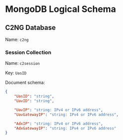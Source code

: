 # MongoDB Logical Schema

## C2NG Database

Name: `c2ng`

### Session Collection

Name: `c2session`

Key: `UasID`

Document schema:

```json
{
    "UasID": "string",
    "UavID": "string",

    "UavIP": "string: IPv4 or IPv6 address",
    "UavGatewayIP": "string: IPv4 or IPv6 address",

    "AdxIP": "string: IPv4 or IPv6 address",
    "AdxGatewayIP": "string: IPv4 or IPv6 address"
}
```
